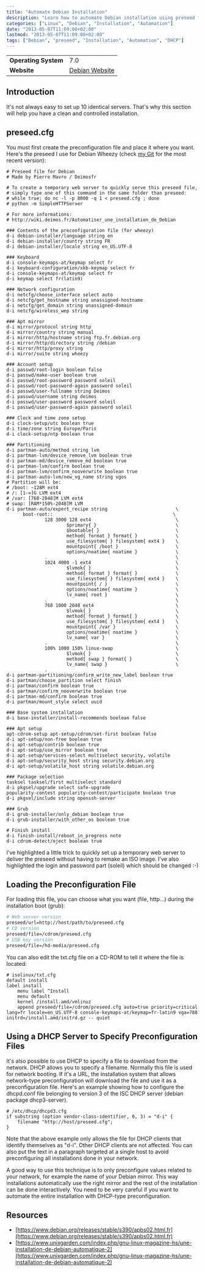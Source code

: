 ```yaml
---
title: "Automate Debian Installation"
description: "Learn how to automate Debian installation using preseed files to create identical server setups efficiently."
categories: ["Linux", "Debian", "Installation", "Automation"]
date: "2013-05-07T11:09:00+02:00"
lastmod: "2013-05-07T11:09:00+02:00"
tags: ["Debian", "preseed", "Installation", "Automation", "DHCP"]
---
```



|||
|-|-|
| **Operating System** | 7.0 |
| **Website** | [Debian Website](https://www.debian.org) |


## Introduction

It's not always easy to set up 10 identical servers. That's why this section will help you have a clean and controlled installation.

## preseed.cfg

You must first create the preconfiguration file and place it where you want. Here's the preseed I use for Debian Wheezy (check [my Git](https://git.deimos.fr) for the most recent version):

```
# Preseed file for Debian
# Made by Pierre Mavro / Deimosfr

# To create a temporary web server to quickly serve this preseed file,
# simply type one of this command in the same folder than preseed:
# while true; do nc -l -p 8000 -q 1 < preseed.cfg ; done
# python -m SimpleHTTPServer

# For more informations:
# http://wiki.deimos.fr/Automatiser_une_installation_de_Debian

### Contents of the preconfiguration file (for wheezy)
d-i debian-installer/language string en
d-i debian-installer/country string FR
d-i debian-installer/locale string en_US.UTF-8

### Keyboard
d-i console-keymaps-at/keymap select fr
d-i keyboard-configuration/xkb-keymap select fr
d-i console-keymaps-at/keymap select fr
d-i keymap select fr(latin9)

### Network configuration
d-i netcfg/choose_interface select auto
d-i netcfg/get_hostname string unassigned-hostname
d-i netcfg/get_domain string unassigned-domain
d-i netcfg/wireless_wep string

### Apt mirror
d-i mirror/protocol string http
d-i mirror/country string manual
d-i mirror/http/hostname string ftp.fr.debian.org
d-i mirror/http/directory string /debian
d-i mirror/http/proxy string
d-i mirror/suite string wheezy

### Account setup
d-i passwd/root-login boolean false
d-i passwd/make-user boolean true
d-i passwd/root-password password soleil
d-i passwd/root-password-again password soleil
d-i passwd/user-fullname string Deimos
d-i passwd/username string deimos
d-i passwd/user-password password soleil
d-i passwd/user-password-again password soleil

### Clock and time zone setup
d-i clock-setup/utc boolean true
d-i time/zone string Europe/Paris
d-i clock-setup/ntp boolean true

### Partitioning
d-i partman-auto/method string lvm
d-i partman-lvm/device_remove_lvm boolean true
d-i partman-md/device_remove_md boolean true
d-i partman-lvm/confirm boolean true
d-i partman-lvm/confirm_nooverwrite boolean true
d-i partman-auto-lvm/new_vg_name string vgos
# Partition will be:
# /boot: ~128M ext4
# /: [1-∞]G LVM ext4
# /var: [768-2048]M LVM ext4
# swap: [RAM*150%-2048]M LVM
d-i partman-auto/expert_recipe string                         \
      boot-root::                                            \
              128 3000 128 ext4                               \
                      $primary{ }                             \
                      $bootable{ }                            \
                      method{ format } format{ }              \
                      use_filesystem{ } filesystem{ ext4 }    \
                      mountpoint{ /boot }                     \
                      options/noatime{ noatime }              \
              .                                               \
              1024 4000 -1 ext4                               \
                      $lvmok{ }                               \
                      method{ format } format{ }              \
                      use_filesystem{ } filesystem{ ext4 }    \
                      mountpoint{ / }                         \
                      options/noatime{ noatime }              \
                      lv_name{ root }                         \
              .                                               \
              768 1000 2048 ext4                              \
                      $lvmok{ }                               \
                      method{ format } format{ }              \
                      use_filesystem{ } filesystem{ ext4 }    \
                      mountpoint{ /var }                      \
                      options/noatime{ noatime }              \
                      lv_name{ var }                          \
              .                                               \
              100% 1000 150% linux-swap                       \
                      $lvmok{ }                               \
                      method{ swap } format{ }                \
                      lv_name{ swap }                         \
              .
d-i partman-partitioning/confirm_write_new_label boolean true
d-i partman/choose_partition select finish
d-i partman/confirm boolean true
d-i partman/confirm_nooverwrite boolean true
d-i partman-md/confirm boolean true
d-i partman/mount_style select uuid

### Base system installation
d-i base-installer/install-recommends boolean false

### Apt setup
apt-cdrom-setup apt-setup/cdrom/set-first boolean false
d-i apt-setup/non-free boolean true
d-i apt-setup/contrib boolean true
d-i apt-setup/use_mirror boolean true
d-i apt-setup/services-select multiselect security, volatile
d-i apt-setup/security_host string security.debian.org
d-i apt-setup/volatile_host string volatile.debian.org

### Package selection
tasksel tasksel/first multiselect standard
d-i pkgsel/upgrade select safe-upgrade
popularity-contest popularity-contest/participate boolean true
d-i pkgsel/include string openssh-server

### Grub
d-i grub-installer/only_debian boolean true
d-i grub-installer/with_other_os boolean true

# Finish install
d-i finish-install/reboot_in_progress note
d-i cdrom-detect/eject boolean true
```

I've highlighted a little trick to quickly set up a temporary web server to deliver the preseed without having to remake an ISO image. I've also highlighted the login and password part (soleil) which should be changed :-)

## Loading the Preconfiguration File

For loading this file, you can choose what you want (file, http...) during the installation boot (grub):

```bash
# Web server version
preseed/url=http://host/path/to/preseed.cfg
# CD version
preseed/file=/cdrom/preseed.cfg
# USB key version
preseed/file=/hd-media/preseed.cfg
```

You can also edit the txt.cfg file on a CD-ROM to tell it where the file is located:

```
# isolinux/txt.cfg
default install
label install
    menu label ^Install
    menu default
    kernel /install.amd/vmlinuz
    append preseed/file=/cdrom/preseed.cfg auto=true priority=critical lang=fr locale=en_US.UTF-8 console-keymaps-at/keymap=fr-latin9 vga=788 initrd=/install.amd/initrd.gz -- quiet
```

## Using a DHCP Server to Specify Preconfiguration Files

It's also possible to use DHCP to specify a file to download from the network. DHCP allows you to specify a filename. Normally this file is used for network booting. If it's a URL, the installation system that allows network-type preconfiguration will download the file and use it as a preconfiguration file. Here's an example showing how to configure the dhcpd.conf file belonging to version 3 of the ISC DHCP server (debian package dhcp3-server).

```
# /etc/dhcp/dhcpd3.cfg
if substring (option vendor-class-identifier, 0, 3) = "d-i" {
    filename "http://host/preseed.cfg";
}
```

Note that the above example only allows the file for DHCP clients that identify themselves as "d-i". Other DHCP clients are not affected. You can also put the text in a paragraph targeted at a single host to avoid preconfiguring all installations done in your network.

A good way to use this technique is to only preconfigure values related to your network, for example the name of your Debian mirror. This way installations automatically use the right mirror and the rest of the installation can be done interactively. You need to be very careful if you want to automate the entire installation with DHCP-type preconfiguration.

## Resources
- [https://www.debian.org/releases/stable/s390/apbs02.html.fr](https://www.debian.org/releases/stable/s390/apbs02.html.fr)
- [https://www.unixgarden.com/index.php/gnu-linux-magazine-hs/une-installation-de-debian-automatique-2](https://www.unixgarden.com/index.php/gnu-linux-magazine-hs/une-installation-de-debian-automatique-2)
